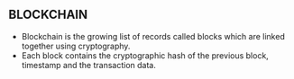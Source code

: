 ## BLOCKCHAIN
- Blockchain is the growing list of records called blocks which are linked together using cryptography. 
- Each block contains the cryptographic hash of the previous block, timestamp and the transaction data. 